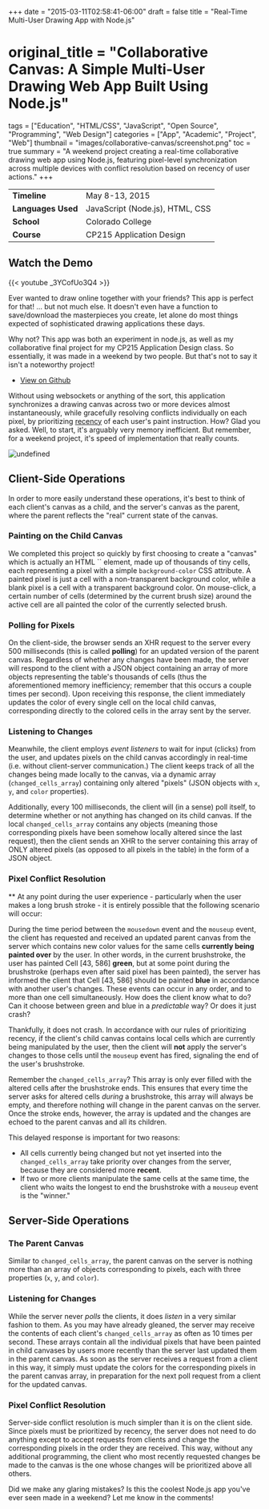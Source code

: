 +++
date = "2015-03-11T02:58:41-06:00"
draft = false
title = "Real-Time Multi-User Drawing App with Node.js"
# original_title = "Collaborative Canvas: A Simple Multi-User Drawing Web App Built Using Node.js"
tags = ["Education", "HTML/CSS", "JavaScript", "Open Source", "Programming", "Web Design"]
categories = ["App", "Academic", "Project", "Web"]
thumbnail = "images/collaborative-canvas/screenshot.png"
toc = true
summary = "A weekend project creating a real-time collaborative drawing web app using Node.js, featuring pixel-level synchronization across multiple devices with conflict resolution based on recency of user actions."
+++

| | |
| --- | --- |
| **Timeline** | May 8-13, 2015 |
| **Languages Used** | JavaScript (Node.js), HTML, CSS |
| **School** | Colorado College |
| **Course** | CP215 Application Design |

## Watch the Demo

{{< youtube _3YCofUo3Q4 >}}


Ever wanted to draw online together with your friends? This app is perfect for that! ... but not much else. It doesn't even have a function to save/download the masterpieces you create, let alone do most things expected of sophisticated drawing applications these days.

Why not? This app was both an experiment in node.js, as well as my collaborative final project for my CP215 Application Design class. So essentially, it was made in a weekend by two people. But that's not to say it isn't a noteworthy project!

- [View on Github](https://github.com/dinosoeren/collaborative-canvas)

Without using websockets or anything of the sort, this application synchronizes a drawing canvas across two or more devices almost instantaneously, while gracefully resolving conflicts individually on each pixel, by prioritizing [recency](http://jhigh.co.uk/Higher/expert_systems/conflict_resolution.html) of each user's paint instruction. How? Glad you asked. Well, to start, it's arguably very memory inefficient. But remember, for a weekend project, it's speed of implementation that really counts.

![undefined](../../images/collaborative-canvas/screenshot.png)

## Client-Side Operations
In order to more easily understand these operations, it's best to think of each client's canvas as a child, and the server's canvas as the parent, where the parent reflects the "real" current state of the canvas.

### Painting on the Child Canvas
We completed this project so quickly by first choosing to create a "canvas" which is actually an HTML `` element, made up of thousands of tiny cells, each representing a pixel with a simple `background-color` CSS attribute. A painted pixel is just a cell with a non-transparent background color, while a blank pixel is a cell with a transparent background color. On mouse-click, a certain number of cells (determined by the current brush size) around the active cell are all painted the color of the currently selected brush.

### Polling for Pixels
On the client-side, the browser sends an XHR request to the server every 500 milliseconds (this is called **polling**) for an updated version of the parent canvas. Regardless of whether any changes have been made, the server will respond to the client with a JSON object containing an array of more objects representing the table's thousands of cells (thus the aforementioned memory inefficiency; remember that this occurs a couple times per second). Upon receiving this response, the client immediately updates the color of every single cell on the local child canvas, corresponding directly to the colored cells in the array sent by the server.

### Listening to Changes
Meanwhile, the client employs *event listeners* to wait for input (clicks) from the user, and updates pixels on the child canvas accordingly in real-time (i.e. without client-server communication.) The client keeps track of all the changes being made locally to the canvas, via a dynamic array (`changed_cells_array`) containing only altered "pixels" (JSON objects with `x`, `y`, and `color` properties).

Additionally, every 100 milliseconds, the client will (in a sense) poll itself, to determine whether or not anything has changed on its child canvas. If the local `changed_cells_array` contains any objects (meaning those corresponding pixels have been somehow locally altered since the last request), then the client sends an XHR to the server containing this array of ONLY altered pixels (as opposed to all pixels in the table) in the form of a JSON object.

### Pixel Conflict Resolution
** At any point during the user experience - particularly when the user makes a long brush stroke - it is entirely possible that the following scenario will occur:

During the time period between the `mousedown` event and the `mouseup` event, the client has requested and received an updated parent canvas from the server which contains new color values for the same cells **currently being painted over** by the user. In other words, in the current brushstroke, the user has painted Cell [43, 586] **green**, but at some point during the brushstroke (perhaps even after said pixel has been painted), the server has informed the client that Cell [43, 586] should be painted **blue** in accordance with another user's changes. These events can occur in any order, and to more than one cell simultaneously. How does the client know what to do? Can it choose between green and blue in a *predictable* way? Or does it just crash?

Thankfully, it does not crash. In accordance with our rules of prioritizing recency, if the client's child canvas contains local cells which are currently being manipulated by the user, then the client will **not** apply the server's changes to those cells until the `mouseup` event has fired, signaling the end of the user's brushstroke.

Remember the `changed_cells_array`? This array is only ever filled with the altered cells after the brushstroke ends. This ensures that every time the server asks for altered cells *during* a brushstroke, this array will always be empty, and therefore nothing will change in the parent canvas on the server. Once the stroke ends, however, the array is updated and the changes are echoed to the parent canvas and all its children.

This delayed response is important for two reasons:

- All cells currently being changed but not yet inserted into the `changed_cells_array` take priority over changes from the server, because they are considered more **recent**.
- If two or more clients manipulate the same cells at the same time, the client who waits the longest to end the brushstroke with a `mouseup` event is the "winner."

## Server-Side Operations
### The Parent Canvas
Similar to `changed_cells_array`, the parent canvas on the server is nothing more than an array of objects corresponding to pixels, each with three properties (`x`, `y`, and `color`).

### Listening for Changes
While the server never *polls* the clients, it does *listen* in a very similar fashion to them. As you may have already gleaned, the server may receive the contents of each client's `changed_cells_array` as often as 10 times per second. These arrays contain all the individual pixels that have been painted in child canvases by users more recently than the server last updated them in the parent canvas. As soon as the server receives a request from a client in this way, it simply must update the colors for the corresponding pixels in the parent canvas array, in preparation for the next poll request from a client for the updated canvas.

### Pixel Conflict Resolution
Server-side conflict resolution is much simpler than it is on the client side. Since pixels must be prioritized by recency, the server does not need to do anything except to accept requests from clients and change the corresponding pixels in the order they are received. This way, without any additional programming, the client who most recently requested changes be made to the canvas is the one whose changes will be prioritized above all others.

Did we make any glaring mistakes? Is this the coolest Node.js app you've ever seen made in a weekend? Let me know in the comments!
